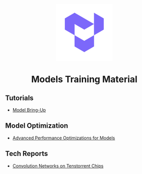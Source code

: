 <div align="center">

<img src="https://github.com/tenstorrent/tt-metal/blob/main/docs/source/common/images/favicon.png" width="180" height="180" />

<h1>

Models Training Material

</h1>
</div>

## Tutorials
- [Model Bring-Up](https://github.com/tenstorrent/tt-training/blob/main/models/Model_Bring_Up.md)

## Model Optimization
- [Advanced Performance Optimizations for Models](https://github.com/tenstorrent/tt-metal/blob/main/tech_reports/AdvancedPerformanceOptimizationsForModels/AdvancedPerformanceOptimizationsForModels.md)

## Tech Reports
- [Convolution Networks on Tenstorrent Chips](https://github.com/tenstorrent/tt-metal/blob/main/tech_reports/CNNs/ttcnn.md)
